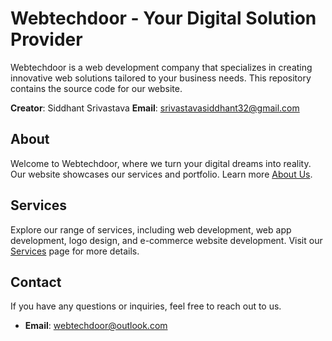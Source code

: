 # Webtechdoor - Your Digital Solution Provider

Webtechdoor is a web development company that specializes in creating innovative web solutions tailored to your business needs. This repository contains the source code for our website.

**Creator**: Siddhant Srivastava
**Email**: srivastavasiddhant32@gmail.com

## About

Welcome to Webtechdoor, where we turn your digital dreams into reality. Our website showcases our services and portfolio. Learn more [About Us](/about.html).

## Services

Explore our range of services, including web development, web app development, logo design, and e-commerce website development. Visit our [Services](/services.html) page for more details.

## Contact

If you have any questions or inquiries, feel free to reach out to us.
- **Email**: [webtechdoor@outlook.com](mailto:webtechdoor@outlook.com)
